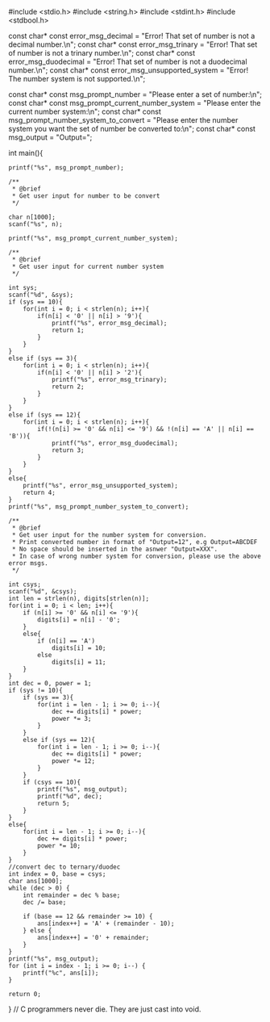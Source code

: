 #include <stdio.h>
#include <string.h>
#include <stdint.h>
#include <stdbool.h>

const char* const error_msg_decimal = "Error! That set of number is not a decimal number.\n";
const char* const error_msg_trinary = "Error! That set of number is not a trinary number.\n";
const char* const error_msg_duodecimal = "Error! That set of number is not a duodecimal number.\n";
const char* const error_msg_unsupported_system = "Error! The number system is not supported.\n";

const char* const msg_prompt_number = "Please enter a set of number:\n";
const char* const msg_prompt_current_number_system = "Please enter the current number system:\n";
const char* const msg_prompt_number_system_to_convert = "Please enter the number system you want the set of number be converted to:\n";
const char* const msg_output = "Output=";

int main(){
  
  
    printf("%s", msg_prompt_number);
  
    /**
     * @brief 
     * Get user input for number to be convert
     */

    char n[1000];
    scanf("%s", n);

    printf("%s", msg_prompt_current_number_system);

    /**
     * @brief 
     * Get user input for current number system
     */

    int sys;
    scanf("%d", &sys);
    if (sys == 10){
        for(int i = 0; i < strlen(n); i++){
            if(n[i] < '0' || n[i] > '9'){
                printf("%s", error_msg_decimal);
                return 1;
            }
        }
    }
    else if (sys == 3){
        for(int i = 0; i < strlen(n); i++){
            if(n[i] < '0' || n[i] > '2'){
                printf("%s", error_msg_trinary);
                return 2;
            }
        }
    }
    else if (sys == 12){
        for(int i = 0; i < strlen(n); i++){
            if(!(n[i] >= '0' && n[i] <= '9') && !(n[i] == 'A' || n[i] == 'B')){
                printf("%s", error_msg_duodecimal);
                return 3;
            }
        }
    }
    else{
        printf("%s", error_msg_unsupported_system);
        return 4;
    }
    printf("%s", msg_prompt_number_system_to_convert);

    /**
     * @brief 
     * Get user input for the number system for conversion.
     * Print converted number in format of "Output=12", e.g Output=ABCDEF
     * No space should be inserted in the asnwer "Output=XXX".
     * In case of wrong number system for conversion, please use the above error msgs.
     */

    int csys;
    scanf("%d", &csys);
    int len = strlen(n), digits[strlen(n)];
    for(int i = 0; i < len; i++){
        if (n[i] >= '0' && n[i] <= '9'){
            digits[i] = n[i] - '0'; 
        }
        else{
            if (n[i] == 'A')
                digits[i] = 10;
            else 
                digits[i] = 11;
        }
    }
    int dec = 0, power = 1;
    if (sys != 10){
        if (sys == 3){
            for(int i = len - 1; i >= 0; i--){
                dec += digits[i] * power;
                power *= 3;
            }
        }
        else if (sys == 12){
            for(int i = len - 1; i >= 0; i--){
                dec += digits[i] * power;
                power *= 12;
            }
        }
        if (csys == 10){
            printf("%s", msg_output);
            printf("%d", dec);
            return 5;
        }
    }
    else{
        for(int i = len - 1; i >= 0; i--){
            dec += digits[i] * power;
            power *= 10;
        }
    }
    //convert dec to ternary/duodec
    int index = 0, base = csys;
    char ans[1000];
    while (dec > 0) {
        int remainder = dec % base;
        dec /= base;

        if (base == 12 && remainder >= 10) {
            ans[index++] = 'A' + (remainder - 10);
        } else {
            ans[index++] = '0' + remainder; 
        }
    }
    printf("%s", msg_output);
    for (int i = index - 1; i >= 0; i--) {
        printf("%c", ans[i]);
    }

    return 0;
}
// C programmers never die. They are just cast into void.
